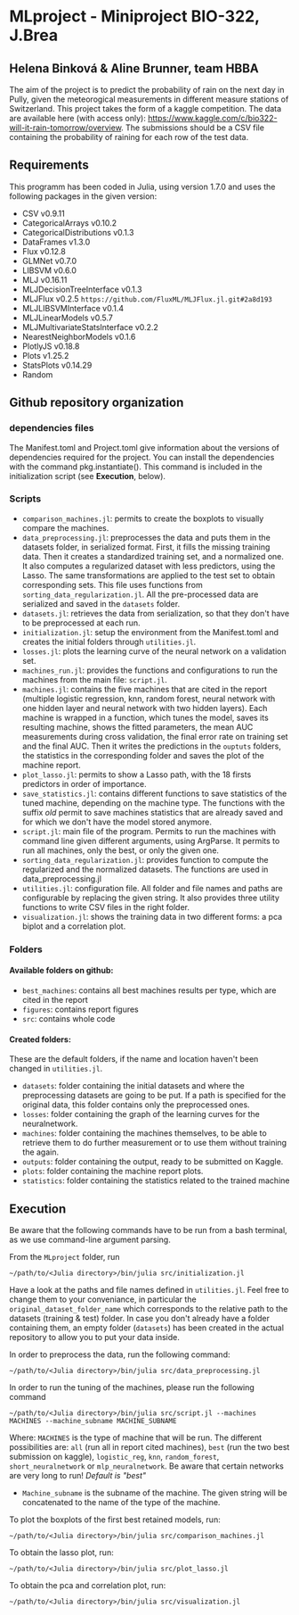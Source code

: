 # MLproject - Miniproject BIO-322, J.Brea
## Helena Binková & Aline Brunner, team HBBA

The aim of the project is to predict the probability of rain on the next day in Pully, given the meteorogical measurements in different measure stations of Switzerland.
This project takes the form of a kaggle competition. The data are available here (with access only): https://www.kaggle.com/c/bio322-will-it-rain-tomorrow/overview.
The submissions should be a CSV file containing the probability of raining for each row of the test data. 

## Requirements 
This programm has been coded in Julia, using version 1.7.0 and uses the following packages in the given version:

- CSV v0.9.11
- CategoricalArrays v0.10.2
- CategoricalDistributions v0.1.3
- DataFrames v1.3.0
- Flux v0.12.8
- GLMNet v0.7.0
- LIBSVM v0.6.0
- MLJ v0.16.11
- MLJDecisionTreeInterface v0.1.3
- MLJFlux v0.2.5 `https://github.com/FluxML/MLJFlux.jl.git#2a8d193`
- MLJLIBSVMInterface v0.1.4
- MLJLinearModels v0.5.7
- MLJMultivariateStatsInterface v0.2.2
- NearestNeighborModels v0.1.6
- PlotlyJS v0.18.8
- Plots v1.25.2
- StatsPlots v0.14.29
- Random


## Github repository organization 
### dependencies files
The Manifest.toml and Project.toml give information about the versions of dependencies required for the project. 
You can install the dependencies with the command pkg.instantiate(). This command is included in the initialization script (see **Execution**, below). 

### Scripts
- `comparison_machines.jl`: permits to create the boxplots to visually compare the machines. 
- `data_preprocessing.jl`: preprocesses the data and puts them in the datasets folder, in serialized format. First, it fills the missing training data. Then it creates a standardized training set, and a normalized one. It also computes a regularized dataset with less predictors, using the Lasso. The same transformations are applied to the test set to obtain corresponding sets. This file uses functions from `sorting_data_regularization.jl`. All the pre-processed data are serialized and saved in the `datasets` folder. 
- `datasets.jl`: retrieves the data from serialization, so that they don't have to be preprocessed at each run. 
- `initialization.jl`: setup the environment from the Manifest.toml and creates the initial folders through `utilities.jl`.
- `losses.jl`: plots the learning curve of the neural network on a validation set.
- `machines_run.jl`: provides the functions and configurations to run the machines from the main file: `script.jl`.
- `machines.jl`: contains the five machines that are cited in the report (multiple logistic regression, knn, random forest, neural network with one hidden layer and neural network with two hidden layers). Each machine is wrapped in a function, which tunes the model, saves its resulting machine, shows the fitted parameters, the mean AUC measurements during cross validation, the final error rate on training set and the final AUC. Then it writes the predictions in the `ouptuts` folders, the statistics in the corresponding folder and saves the plot of the machine report.
- `plot_lasso.jl`: permits to show a Lasso path, with the 18 firsts predictors in order of importance. 
- `save_statistics.jl`: contains different functions to save statistics of the tuned machine, depending on the machine type. The functions with the suffix *old* permit to save machines statistics that are already saved and for which we don't have the model stored anymore. 
- `script.jl`: main file of the program. Permits to run the machines with command line given different arguments, using ArgParse. It permits to run all machines, only the best, or only the given one. 
- `sorting_data_regularization.jl`: provides function to compute the regularized and the normalized datasets. The functions are used in data_preprocessing.jl
- `utilities.jl`: configuration file. All folder and file names and paths are configurable by replacing the given string. It also provides three utility functions to write CSV files in the right folder. 
- `visualization.jl`: shows the training data in two different forms: a pca biplot and a correlation plot.


### Folders
#### Available folders on github:
- `best_machines`: contains all best machines results per type, which are cited in the report
- `figures`: contains report figures
- `src`: contains whole code 

#### Created folders:
These are the default folders, if the name and location haven't been changed in `utilities.jl`.

- `datasets`: folder containing the initial datasets and where the preprocessing datasets are going to be put. If a path is specified for the original data, this folder contains only the preprocessed ones.
- `losses`: folder containing the graph of the learning curves for the neuralnetwork.
- `machines`: folder containing the machines themselves, to be able to retrieve them to do further measurement or to use them without training the again.
- `outputs`: folder containing the output, ready to be submitted on Kaggle. 
- `plots`: folder containing the machine report plots. 
- `statistics`: folder containing the statistics related to the trained machine

## Execution


Be aware that the following commands have to be run from a bash terminal, as we use command-line argument parsing.

From the `MLproject` folder, run
```
~/path/to/<Julia directory>/bin/julia src/initialization.jl
```
Have a look at the paths and file names defined in `utilities.jl`. Feel free to change them to your conveniance, in particular the `original_dataset_folder_name` which corresponds to the relative path to the datasets (training & test) folder. In case you don't already have a folder containing them, an empty folder (`datasets`) has been created in the actual repository to allow you to put your data inside. 

In order to preprocess the data, run the following command:
```
~/path/to/<Julia directory>/bin/julia src/data_preprocessing.jl
```

In order to run the tuning of the machines, please run the following command 

```
~/path/to/<Julia directory>/bin/julia src/script.jl --machines MACHINES --machine_subname MACHINE_SUBNAME
```
Where:
`MACHINES` is the type of machine that will be run. The different possibilities are: `all` (run all in report cited machines), `best` (run the two best submission on kaggle), `logistic_reg`, `knn`, `random_forest`, `short_neuralnetwork` or `mlp_neuralnetwork`. Be aware that certain networks are very long to run! *Default is "best"*
- `Machine_subname` is the subname of the machine. The given string will be concatenated to the name of the type of the machine.

To plot the boxplots of the first best retained models, run:
```
~/path/to/<Julia directory>/bin/julia src/comparison_machines.jl
```
To obtain the lasso plot, run:
```
~/path/to/<Julia directory>/bin/julia src/plot_lasso.jl
```
To obtain the pca and correlation plot, run:
```
~/path/to/<Julia directory>/bin/julia src/visualization.jl
```



